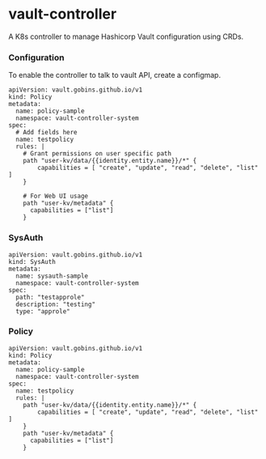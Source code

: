 # vault-controller
A K8s controller to manage Hashicorp Vault configuration using CRDs.


### Configuration
To enable the controller to talk to vault API, create a configmap.
```
apiVersion: vault.gobins.github.io/v1
kind: Policy
metadata:
  name: policy-sample
  namespace: vault-controller-system
spec:
  # Add fields here
  name: testpolicy
  rules: |
    # Grant permissions on user specific path
    path "user-kv/data/{{identity.entity.name}}/*" {
        capabilities = [ "create", "update", "read", "delete", "list" ]
    }

    # For Web UI usage
    path "user-kv/metadata" {
      capabilities = ["list"]
    }
```
### SysAuth
```
apiVersion: vault.gobins.github.io/v1
kind: SysAuth
metadata:
  name: sysauth-sample
  namespace: vault-controller-system
spec:
  path: "testapprole"
  description: "testing"
  type: "approle"
```

### Policy
```
apiVersion: vault.gobins.github.io/v1
kind: Policy
metadata:
  name: policy-sample
  namespace: vault-controller-system
spec:
  name: testpolicy
  rules: |
    path "user-kv/data/{{identity.entity.name}}/*" {
        capabilities = [ "create", "update", "read", "delete", "list" ]
    }
    path "user-kv/metadata" {
      capabilities = ["list"]
    }
```